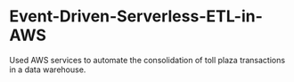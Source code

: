 # Event-Driven-Serverless-ETL-in-AWS
Used AWS services to automate the consolidation of toll plaza transactions in a data warehouse.
